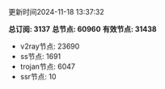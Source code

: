 更新时间2024-11-18 13:37:32

**总订阅: 3137**
**总节点: 60960**
**有效节点: 31438**
- v2ray节点: 23690
- ss节点: 1691
- trojan节点: 6047
- ssr节点: 10
